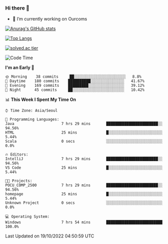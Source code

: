 ### Hi there 👋

- 🔭 I’m currently working on Ourcoms

<!--
**Rhange/Rhange** is a ✨ _special_ ✨ repository because its `README.md` (this file) appears on your GitHub profile.

Here are some ideas to get you started:

- 🌱 I’m currently learning ...
- 👯 I’m looking to collaborate on ...
- 🤔 I’m looking for help with ...
- 💬 Ask me about ...
- 📫 How to reach me: ...
- 😄 Pronouns: ...
- ⚡ Fun fact: ...
-->

[![Anurag's GitHub stats](https://github-readme-stats.vercel.app/api?username=rhange&show_icons=true&theme=gruvbox)](https://github.com/anuraghazra/github-readme-stats)

[![Top Langs](https://github-readme-stats.vercel.app/api/top-langs/?username=rhange&layout=compact&theme=gruvbox)](https://github.com/anuraghazra/github-readme-stats)

[![solved.ac tier](http://mazassumnida.wtf/api/generate_badge?boj=rhange0511)](https://solved.ac/rhange0511)

  <!--START_SECTION:waka-->
![Code Time](http://img.shields.io/badge/Code%20Time-599%20hrs%2012%20mins-blue)

**I'm an Early 🐤** 

```text
🌞 Morning    38 commits     ██░░░░░░░░░░░░░░░░░░░░░░░   8.8% 
🌆 Daytime    180 commits    ██████████░░░░░░░░░░░░░░░   41.67% 
🌃 Evening    169 commits    █████████░░░░░░░░░░░░░░░░   39.12% 
🌙 Night      45 commits     ██░░░░░░░░░░░░░░░░░░░░░░░   10.42%

```


📊 **This Week I Spent My Time On** 

```text
⌚︎ Time Zone: Asia/Seoul

💬 Programming Languages: 
Java                     7 hrs 29 mins       ███████████████████████░░   94.56% 
HTML                     25 mins             █░░░░░░░░░░░░░░░░░░░░░░░░   5.44% 
Scala                    0 secs              ░░░░░░░░░░░░░░░░░░░░░░░░░   0.0%

🔥 Editors: 
IntelliJ                 7 hrs 29 mins       ███████████████████████░░   94.56% 
VS Code                  25 mins             █░░░░░░░░░░░░░░░░░░░░░░░░   5.44%

🐱‍💻 Projects: 
POCU_COMP_2500           7 hrs 29 mins       ███████████████████████░░   94.56% 
homepage                 25 mins             █░░░░░░░░░░░░░░░░░░░░░░░░   5.44% 
Unknown Project          0 secs              ░░░░░░░░░░░░░░░░░░░░░░░░░   0.0%

💻 Operating System: 
Windows                  7 hrs 54 mins       █████████████████████████   100.0%

```


 Last Updated on 19/10/2022 04:50:59 UTC
<!--END_SECTION:waka-->
